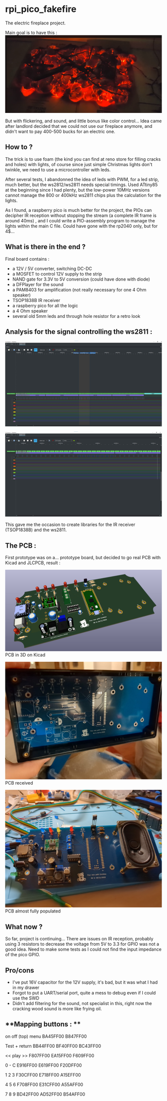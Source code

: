 # rpi_pico_fakefire

The electric fireplace project.

Main goal is to have this :
![alt text](/img/fire.png)

But with flickering, and sound, and little bonus like color control...
Idea came after landlord decided that we could not use our fireplace anymore, and didn't want to pay 400-500 bucks for an electric one.

## **How to ?**
The trick is to use foam (the kind you can find at reno store for filling cracks and holes) with lights, of course since just simple Christmas lights don't twinkle, we need to use a microcontroller with leds.

After several tests, I abandonned the idea of leds with PWM, for a led strip, much better, but the ws2812/ws2811 needs special timings.
Used ATtiny85 at the beginning since I had plenty, but the low-power 10MHz versions cannot manage the 800 or 400kHz ws2811 chips plus the calculation for the lights.

As I found, a raspberry pico is much better for the project, the PIOs can decipher IR reception without stopping the stream (a complete IR frame is around 40ms) , and I could write a PIO-assembly program to manage the lights within the main C file.
Could have gone with the rp2040 only, but for 4$...


## **What is there in the end ?**
Final board contains :
- a 12V / 5V converter, switching DC-DC
- a MOSFET to control 12V supply to the strip
- NAND gate for 3.3V to 5V conversion (could have done with diode)
- a DFPlayer for the sound
- a PAM8403 for amplification (not really necessary for one 4 Ohm speaker)
- TSOP1838B IR receiver
- a raspberry pico for all the logic
- a 4 Ohm speaker
- several old 5mm leds and through hole resistor for a retro look



## **Analysis for the signal controlling the ws2811 :**

![alt text](/img/analyze.jpg)

![alt text](/img/analyze2.jpg)

This gave me the occasion to create libraries for the IR receiver (TSOP1838B) and the ws2811.



## **The PCB :**
First prototype was on a... prototype board, but decided to go real PCB with Kicad and JLCPCB, result :

![alt text](/img/ff_pcb_3d.png)
PCB in 3D on Kicad




![alt text](/img/PCB_reception.jpeg)
PCB received




![alt text](/img/IMG_20230127_171639_069.jpg)
PCB almost fully populated


## **What now ?**
So far, project is continuing... There are issues on IR reception, probably using 3 resistors to decrease the voltage from 5V to 3.3 for GPIO was not a good idea.
Need to make some tests as I could not find the input impedance of the pico GPIO.

## **Pro/cons**

- I've put 16V capacitor for the 12V supply, it's bad, but it was what I had in my drawer
- Forgot to put a UART/serial port, quite a mess to debug even if I could use the SWD
- Didn't add filtering for the sound, not specialist in this, right now the cracking wood sound is more like frying oil.

## **Mapping buttons : **

on off (top)                    menu
BA45FF00                        B847FF00

Test            +               return
BB44FF00        BF40FF00        BC43FF00

<<              play            >>
F807FF00        EA15FF00        F609FF00

0               -               C
E916FF00        E619FF00        F20DFF00

1               2               3
F30CFF00        E718FF00        A15EFF00

4               5               6
F708FF00        E31CFF00        A55AFF00

7               8               9
BD42FF00        AD52FF00        B54AFF00
